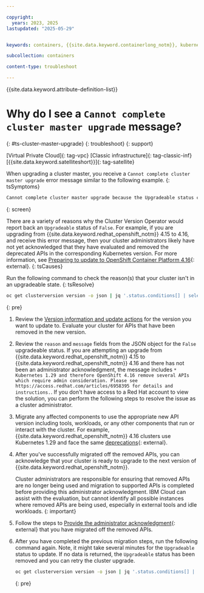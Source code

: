 ```yaml
---

copyright: 
  years: 2023, 2025
lastupdated: "2025-05-29"


keywords: containers, {{site.data.keyword.containerlong_notm}}, kubernetes, help, cluster, upgrades,

subcollection: containers

content-type: troubleshoot

---
```


{{site.data.keyword.attribute-definition-list}}



# Why do I see a `Cannot complete cluster master upgrade` message?
{: #ts-cluster-master-upgrade}
{: troubleshoot}
{: support}

[Virtual Private Cloud]{: tag-vpc} [Classic infrastructure]{: tag-classic-inf} [{{site.data.keyword.satelliteshort}}]{: tag-satellite}


When upgrading a cluster master, you receive a `Cannot complete cluster master upgrade` error message similar to the following example.
{: tsSymptoms}


```sh
Cannot complete cluster master upgrade because the Upgradeable status condition is set to False.
```
{: screen}

There are a variety of reasons why the Cluster Version Operator would report back an `Upgradeable` status of `False`.  For example, if you are upgrading from {{site.data.keyword.redhat_openshift_notm}} 4.15 to 4.16, and receive this error message, then your cluster administrators likely have not yet acknowledged that they have evaluated and removed the deprecated APIs in the corresponding Kubernetes version. For more information, see [Preparing to update to OpenShift Container Platform 4.16](https://docs.redhat.com/en/documentation/openshift_container_platform/4.16/html/updating_clusters/preparing-to-update-a-cluster#update-preparing-ack_updating-cluster-prepare){: external}.
{: tsCauses}

Run the following command to check the reason(s) that your cluster isn't in an upgradeable state.
{: tsResolve}

```sh
oc get clusterversion version -o json | jq '.status.conditions[] | select(.type == "Upgradeable")'
```
{: pre}

1. Review the [Version information and update actions](/docs/openshift?topic=openshift-openshift_versions) for the version you want to update to. Evaluate your cluster for APIs that have been removed in the new version. 

1. Review the `reason` and `message` fields from the JSON object for the `False` upgradeable status. If you are attempting an upgrade from {{site.data.keyword.redhat_openshift_notm}} 4.15 to {{site.data.keyword.redhat_openshift_notm}} 4.16 and there has not been an administrator acknowledgment, the message includes `* Kubernetes 1.29 and therefore OpenShift 4.16 remove several APIs which require admin consideration. Please see https://access.redhat.com/articles/6958395 for details and instructions.`. If you don't have access to a Red Hat account to view the solution, you can perform the following steps to resolve the issue as a cluster administrator.

1. Migrate any affected components to use the appropriate new API version including tools, workloads, or any other components that run or interact with the cluster. For example, {{site.data.keyword.redhat_openshift_notm}} 4.16 clusters use Kubernetes 1.29 and face the same [deprecations](https://kubernetes.io/docs/reference/using-api/deprecation-guide/#v1-29){: external}.


1. After you've successfully migrated off the removed APIs, you can acknowledge that your cluster is ready to upgrade to the next version of {{site.data.keyword.redhat_openshift_notm}}.

    Cluster administrators are responsible for ensuring that removed APIs are no longer being used and migration to supported APIs is completed before providing this administrator acknowledgment. IBM Cloud can assist with the evaluation, but cannot identify all possible instances where removed APIs are being used, especially in external tools and idle workloads.
    {: important}

1. Follow the steps to [Provide the administrator acknowledgment](https://docs.redhat.com/en/documentation/openshift_container_platform/4.16/html/updating_clusters/preparing-to-update-a-cluster#update-preparing-ack_updating-cluster-prepare){: external} that you have migrated off the removed APIs.

1. After you have completed the previous migration steps, run the following command again. Note, it might take several minutes for the `Upgradeable` status to update. If no data is returned, the `Upgradeable` status has been removed and you can retry the cluster upgrade.
    ```sh
    oc get clusterversion version -o json | jq '.status.conditions[] | select(.type == "Upgradeable")'
    ```
    {: pre}
  
